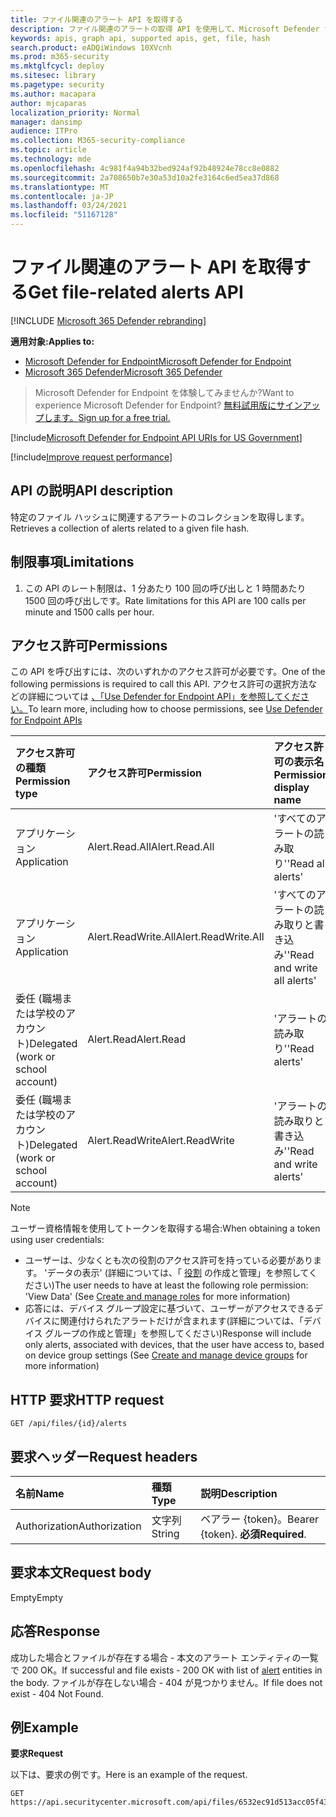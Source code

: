 ```yaml
---
title: ファイル関連のアラート API を取得する
description: ファイル関連のアラートの取得 API を使用して、Microsoft Defender for Endpoint の特定のファイル ハッシュに関連するアラートのコレクションを取得する方法について説明します。
keywords: apis, graph api, supported apis, get, file, hash
search.product: eADQiWindows 10XVcnh
ms.prod: m365-security
ms.mktglfcycl: deploy
ms.sitesec: library
ms.pagetype: security
ms.author: macapara
author: mjcaparas
localization_priority: Normal
manager: dansimp
audience: ITPro
ms.collection: M365-security-compliance
ms.topic: article
ms.technology: mde
ms.openlocfilehash: 4c981f4a94b32bed924af92b48924e78cc8e0882
ms.sourcegitcommit: 2a708650b7e30a53d10a2fe3164c6ed5ea37d868
ms.translationtype: MT
ms.contentlocale: ja-JP
ms.lasthandoff: 03/24/2021
ms.locfileid: "51167128"
---
```

# <a name="get-file-related-alerts-api"></a><span data-ttu-id="001aa-104">ファイル関連のアラート API を取得する</span><span class="sxs-lookup"><span data-stu-id="001aa-104">Get file-related alerts API</span></span>

[!INCLUDE [Microsoft 365 Defender rebranding](../../includes/microsoft-defender.md)]

<span data-ttu-id="001aa-105">**適用対象:**</span><span class="sxs-lookup"><span data-stu-id="001aa-105">**Applies to:**</span></span>
- [<span data-ttu-id="001aa-106">Microsoft Defender for Endpoint</span><span class="sxs-lookup"><span data-stu-id="001aa-106">Microsoft Defender for Endpoint</span></span>](https://go.microsoft.com/fwlink/p/?linkid=2154037)
- [<span data-ttu-id="001aa-107">Microsoft 365 Defender</span><span class="sxs-lookup"><span data-stu-id="001aa-107">Microsoft 365 Defender</span></span>](https://go.microsoft.com/fwlink/?linkid=2118804)

> <span data-ttu-id="001aa-108">Microsoft Defender for Endpoint を体験してみませんか?</span><span class="sxs-lookup"><span data-stu-id="001aa-108">Want to experience Microsoft Defender for Endpoint?</span></span> [<span data-ttu-id="001aa-109">無料試用版にサインアップします。</span><span class="sxs-lookup"><span data-stu-id="001aa-109">Sign up for a free trial.</span></span>](https://www.microsoft.com/microsoft-365/windows/microsoft-defender-atp?ocid=docs-wdatp-exposedapis-abovefoldlink) 

[!include[Microsoft Defender for Endpoint API URIs for US Government](../../includes/microsoft-defender-api-usgov.md)]

[!include[Improve request performance](../../includes/improve-request-performance.md)]


## <a name="api-description"></a><span data-ttu-id="001aa-110">API の説明</span><span class="sxs-lookup"><span data-stu-id="001aa-110">API description</span></span>
<span data-ttu-id="001aa-111">特定のファイル ハッシュに関連するアラートのコレクションを取得します。</span><span class="sxs-lookup"><span data-stu-id="001aa-111">Retrieves a collection of alerts related to a given file hash.</span></span>


## <a name="limitations"></a><span data-ttu-id="001aa-112">制限事項</span><span class="sxs-lookup"><span data-stu-id="001aa-112">Limitations</span></span>
1. <span data-ttu-id="001aa-113">この API のレート制限は、1 分あたり 100 回の呼び出しと 1 時間あたり 1500 回の呼び出しです。</span><span class="sxs-lookup"><span data-stu-id="001aa-113">Rate limitations for this API are 100 calls per minute and 1500 calls per hour.</span></span>


## <a name="permissions"></a><span data-ttu-id="001aa-114">アクセス許可</span><span class="sxs-lookup"><span data-stu-id="001aa-114">Permissions</span></span>
<span data-ttu-id="001aa-115">この API を呼び出すには、次のいずれかのアクセス許可が必要です。</span><span class="sxs-lookup"><span data-stu-id="001aa-115">One of the following permissions is required to call this API.</span></span> <span data-ttu-id="001aa-116">アクセス許可の選択方法などの詳細については [、「Use Defender for Endpoint API」を参照してください。](apis-intro.md)</span><span class="sxs-lookup"><span data-stu-id="001aa-116">To learn more, including how to choose permissions, see [Use Defender for Endpoint APIs](apis-intro.md)</span></span>

<span data-ttu-id="001aa-117">アクセス許可の種類</span><span class="sxs-lookup"><span data-stu-id="001aa-117">Permission type</span></span> |   <span data-ttu-id="001aa-118">アクセス許可</span><span class="sxs-lookup"><span data-stu-id="001aa-118">Permission</span></span>  |   <span data-ttu-id="001aa-119">アクセス許可の表示名</span><span class="sxs-lookup"><span data-stu-id="001aa-119">Permission display name</span></span>
:---|:---|:---
<span data-ttu-id="001aa-120">アプリケーション</span><span class="sxs-lookup"><span data-stu-id="001aa-120">Application</span></span> |   <span data-ttu-id="001aa-121">Alert.Read.All</span><span class="sxs-lookup"><span data-stu-id="001aa-121">Alert.Read.All</span></span> |    <span data-ttu-id="001aa-122">'すべてのアラートの読み取り'</span><span class="sxs-lookup"><span data-stu-id="001aa-122">'Read all alerts'</span></span>
<span data-ttu-id="001aa-123">アプリケーション</span><span class="sxs-lookup"><span data-stu-id="001aa-123">Application</span></span> |   <span data-ttu-id="001aa-124">Alert.ReadWrite.All</span><span class="sxs-lookup"><span data-stu-id="001aa-124">Alert.ReadWrite.All</span></span> |   <span data-ttu-id="001aa-125">'すべてのアラートの読み取りと書き込み'</span><span class="sxs-lookup"><span data-stu-id="001aa-125">'Read and write all alerts'</span></span>
<span data-ttu-id="001aa-126">委任 (職場または学校のアカウント)</span><span class="sxs-lookup"><span data-stu-id="001aa-126">Delegated (work or school account)</span></span> | <span data-ttu-id="001aa-127">Alert.Read</span><span class="sxs-lookup"><span data-stu-id="001aa-127">Alert.Read</span></span> | <span data-ttu-id="001aa-128">'アラートの読み取り'</span><span class="sxs-lookup"><span data-stu-id="001aa-128">'Read alerts'</span></span>
<span data-ttu-id="001aa-129">委任 (職場または学校のアカウント)</span><span class="sxs-lookup"><span data-stu-id="001aa-129">Delegated (work or school account)</span></span> | <span data-ttu-id="001aa-130">Alert.ReadWrite</span><span class="sxs-lookup"><span data-stu-id="001aa-130">Alert.ReadWrite</span></span> | <span data-ttu-id="001aa-131">'アラートの読み取りと書き込み'</span><span class="sxs-lookup"><span data-stu-id="001aa-131">'Read and write alerts'</span></span>

>[!Note]
> <span data-ttu-id="001aa-132">ユーザー資格情報を使用してトークンを取得する場合:</span><span class="sxs-lookup"><span data-stu-id="001aa-132">When obtaining a token using user credentials:</span></span>
>- <span data-ttu-id="001aa-133">ユーザーは、少なくとも次の役割のアクセス許可を持っている必要があります。 'データの表示' (詳細については、「 [役割](user-roles.md) の作成と管理」を参照してください)</span><span class="sxs-lookup"><span data-stu-id="001aa-133">The user needs to have at least the following role permission: 'View Data' (See [Create and manage roles](user-roles.md) for more information)</span></span>
>- <span data-ttu-id="001aa-134">応答には、デバイス グループ設定に基づいて、ユーザーがアクセスできるデバイスに関連付けられたアラートだけが含まれます[](machine-groups.md)(詳細については、「デバイス グループの作成と管理」を参照してください)</span><span class="sxs-lookup"><span data-stu-id="001aa-134">Response will include only alerts, associated with devices, that the user have access to, based on device group settings (See [Create and manage device groups](machine-groups.md) for more information)</span></span>

## <a name="http-request"></a><span data-ttu-id="001aa-135">HTTP 要求</span><span class="sxs-lookup"><span data-stu-id="001aa-135">HTTP request</span></span>
```
GET /api/files/{id}/alerts
```

## <a name="request-headers"></a><span data-ttu-id="001aa-136">要求ヘッダー</span><span class="sxs-lookup"><span data-stu-id="001aa-136">Request headers</span></span>

<span data-ttu-id="001aa-137">名前</span><span class="sxs-lookup"><span data-stu-id="001aa-137">Name</span></span> | <span data-ttu-id="001aa-138">種類</span><span class="sxs-lookup"><span data-stu-id="001aa-138">Type</span></span> | <span data-ttu-id="001aa-139">説明</span><span class="sxs-lookup"><span data-stu-id="001aa-139">Description</span></span>
:---|:---|:---
<span data-ttu-id="001aa-140">Authorization</span><span class="sxs-lookup"><span data-stu-id="001aa-140">Authorization</span></span> | <span data-ttu-id="001aa-141">文字列</span><span class="sxs-lookup"><span data-stu-id="001aa-141">String</span></span> | <span data-ttu-id="001aa-142">ベアラー {token}。</span><span class="sxs-lookup"><span data-stu-id="001aa-142">Bearer {token}.</span></span> <span data-ttu-id="001aa-143">**必須**</span><span class="sxs-lookup"><span data-stu-id="001aa-143">**Required**.</span></span>


## <a name="request-body"></a><span data-ttu-id="001aa-144">要求本文</span><span class="sxs-lookup"><span data-stu-id="001aa-144">Request body</span></span>
<span data-ttu-id="001aa-145">Empty</span><span class="sxs-lookup"><span data-stu-id="001aa-145">Empty</span></span>

## <a name="response"></a><span data-ttu-id="001aa-146">応答</span><span class="sxs-lookup"><span data-stu-id="001aa-146">Response</span></span>
<span data-ttu-id="001aa-147">成功した場合とファイルが存在する場合 - 本文の[](alerts.md)アラート エンティティの一覧で 200 OK。</span><span class="sxs-lookup"><span data-stu-id="001aa-147">If successful and file exists - 200 OK with list of [alert](alerts.md) entities in the body.</span></span> <span data-ttu-id="001aa-148">ファイルが存在しない場合 - 404 が見つかりません。</span><span class="sxs-lookup"><span data-stu-id="001aa-148">If file does not exist - 404 Not Found.</span></span>


## <a name="example"></a><span data-ttu-id="001aa-149">例</span><span class="sxs-lookup"><span data-stu-id="001aa-149">Example</span></span>

<span data-ttu-id="001aa-150">**要求**</span><span class="sxs-lookup"><span data-stu-id="001aa-150">**Request**</span></span>

<span data-ttu-id="001aa-151">以下は、要求の例です。</span><span class="sxs-lookup"><span data-stu-id="001aa-151">Here is an example of the request.</span></span>

```http
GET https://api.securitycenter.microsoft.com/api/files/6532ec91d513acc05f43ee0aa3002599729fd3e1/alerts
```
